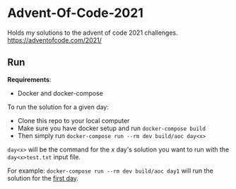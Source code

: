 # Advent-Of-Code-2021
Holds my solutions to the advent of code 2021 challenges.
https://adventofcode.com/2021/

## Run
**Requirements**:
- Docker and docker-compose

To run the solution for a given day:
- Clone this repo to your local computer
- Make sure you have docker setup and run `docker-compose build`
- Then simply run `docker-compose run --rm dev build/aoc day<x>`

`day<x>` will be the command for the _x_ day's solution you want to run with the `day<x>test.txt` input file.

For example:
`docker-compose run --rm dev build/aoc day1` will run the solution for the [first day](https://adventofcode.com/2021/day/1).
